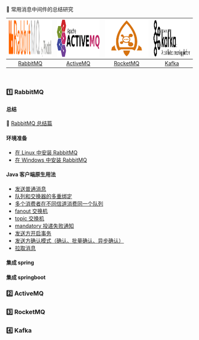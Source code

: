 
:memo: 常用消息中间件的总结研究<br>

| <img src="docs/01 rabbitmq/RabbitMQ-logo.svg" href="http://www.rabbitmq.com/" width="200" height="100"> |<img src="docs/02 activemq/activemq-logo.png"  href="http://activemq.apache.org/" width="200" height="100"> | <img src="docs/03 rocketmq/rmq-logo.png" href="http://rocketmq.apache.org/" width="200" height="100"> | <img src="docs/04 kafka/logo.png" href="http://kafka.apache.org/" width="200" height="100">|
| :--------: | :---------: | :---------: | :---------: |
| [RabbitMQ](#one-RabbitMQ) | [ActiveMQ](#two-ActiveMQ)|[RocketMQ](#three-RocketMQ) | [Kafka](#four-Kafka) |

<br>

### :one: RabbitMQ

#### 总结

:rocket: [RabbitMQ 总结篇](https://github.com/pleuvoir/mq-research/blob/master/docs/01%20rabbitmq/README.md)

#### 环境准备

* [在 Linux 中安装 RabbitMQ](https://pleuvoir.github.io/2017/09/28/rabbitmq-an-zhuang/)
* [在 Windows 中安装 RabbitMQ](https://github.com/pleuvoir/reference-samples/tree/master/spring-amqp-example)

#### Java 客户端原生用法

* [发送普通消息](https://github.com/pleuvoir/mq-research/tree/master/source/rabbitmq/rabbitmq-native/src/main/java/io/github/pleuvoir/exchange/direct)
* [队列和交换器的多重绑定](https://github.com/pleuvoir/mq-research/tree/master/source/rabbitmq/rabbitmq-native/src/main/java/io/github/pleuvoir/exchange/direct)
* [多个消费者在不同信道消费同一个队列](https://github.com/pleuvoir/mq-research/tree/master/source/rabbitmq/rabbitmq-native/src/main/java/io/github/pleuvoir/exchange/direct)
* [fanout 交换机](https://github.com/pleuvoir/mq-research/tree/master/source/rabbitmq/rabbitmq-native/src/main/java/io/github/pleuvoir/exchange/fanout)
* [topic 交换机](https://github.com/pleuvoir/mq-research/tree/master/source/rabbitmq/rabbitmq-native/src/main/java/io/github/pleuvoir/exchange/topic)
* [mandatory 投递失败通知](https://github.com/pleuvoir/mq-research/tree/master/source/rabbitmq/rabbitmq-native/src/main/java/io/github/pleuvoir/mandatory)
* [发送方开启事务](https://github.com/pleuvoir/mq-research/tree/master/source/rabbitmq/rabbitmq-native/src/main/java/io/github/pleuvoir/transaction)
* [发送方确认模式（确认、批量确认、异步确认）](https://github.com/pleuvoir/mq-research/tree/master/source/rabbitmq/rabbitmq-native/src/main/java/io/github/pleuvoir/producerconfirm)
* [拉取消息](https://github.com/pleuvoir/mq-research/tree/master/source/rabbitmq/rabbitmq-native/src/main/java/io/github/pleuvoir/pullmessage)

#### 集成 spring 

#### 集成 springboot 

### :two: ActiveMQ

### :three: RocketMQ

### :four: Kafka
